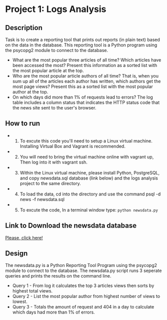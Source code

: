# Project 1: Logs Analysis
## Description
Task is to create a reporting tool that prints out reports (in plain text) based on the data in the database. This reporting tool is a Python program using the psycopg2 module to connect to the database.

* What are the most popular three articles of all time? Which articles have been accessed the most? Present this information as a sorted list with the most popular article at the top.
* Who are the most popular article authors of all time? That is, when you sum up all of the articles each author has written, which authors get the most page views? Present this as a sorted list with the most popular author at the top.
* On which days did more than 1% of requests lead to errors? The log table includes a column status that indicates the HTTP status code that the news site sent to the user's browser.

## How to run
* 1. To excute this code you'll need to setup a Linux virtual machine.  Installing Virtual Box and Vagrant is recommended.
* 2. You will need to bring the virtual machine online with vagrant up, Then log into it with vagrant ssh.
* 3. Within the Linux virtual machine, please install Python, PostgreSQL, and copy newsdata.sql database (link below) and the logs analysis project to the same directory.
* 4. To load the data, cd into the directory and use the command psql -d news -f newsdata.sql
* 5. To excute the code, In a terminal window type: `python newsdata.py`

## Link to Download the newsdata database
[Please, click here!](https://d17h27t6h515a5.cloudfront.net/topher/2016/August/57b5f748_newsdata/newsdata.zip)

## Design
The newsdata.py is a Python Reporting Tool Program using the psycopg2 module to connect to the database.  The newsdata.py script runs 3 seperate queries and prints the results on the command line.
* Query 1 - From log it calculates the top 3 articles views then sorts by highest total views.
* Query 2 - List the most popular author from highest number of views to lowest.
* Query 3 - Totals the amount of request and 404 in a day to calculate which days had more than 1% of errors.
